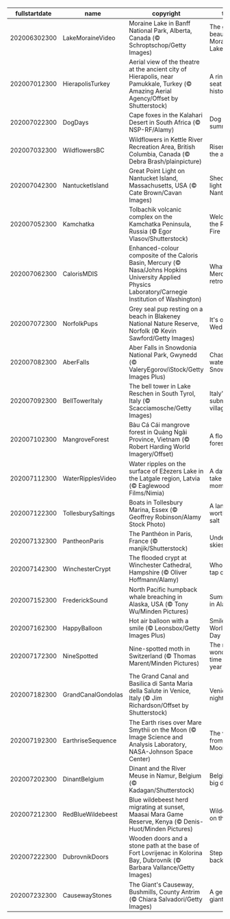 |fullstartdate|name|copyright|title|image|
|--|--|--|--|--|
202006302300|LakeMoraineVideo|Moraine Lake in Banff National Park, Alberta, Canada (© Schroptschop/Getty Images)|The glacial beauty of Moraine Lake|![](/en-GB/2020/07/202006302300LakeMoraineVideo.jpg)|
202007012300|HierapolisTurkey|Aerial view of the theatre at the ancient city of Hierapolis, near Pamukkale, Turkey (© Amazing Aerial Agency/Offset by Shutterstock)|A ringside seat on history|![](/en-GB/2020/07/202007012300HierapolisTurkey.jpg)|
202007022300|DogDays|Cape foxes in the Kalahari Desert in South Africa (© NSP-RF/Alamy)|Dog days of summer|![](/en-GB/2020/07/202007022300DogDays.jpg)|
202007032300|WildflowersBC|Wildflowers in Kettle River Recreation Area, British Columbia, Canada (© Debra Brash/plainpicture)|Risen from the ashes|![](/en-GB/2020/07/202007032300WildflowersBC.jpg)|
202007042300|NantucketIsland|Great Point Light on Nantucket Island, Massachusetts, USA (© Cate Brown/Cavan Images)|Shedding light on Nantucket|![](/en-GB/2020/07/202007042300NantucketIsland.jpg)|
202007052300|Kamchatka|Tolbachik volcanic complex on the Kamchatka Peninsula, Russia (© Egor Vlasov/Shutterstock)|Welcome to the Ring of Fire|![](/en-GB/2020/07/202007052300Kamchatka.jpg)|
202007062300|CalorisMDIS|Enhanced-colour composite of the Caloris Basin, Mercury (© Nasa/Johns Hopkins University Applied Physics Laboratory/Carnegie Institution of Washington)|What’s Mercury retrograde?|![](/en-GB/2020/07/202007062300CalorisMDIS.jpg)|
202007072300|NorfolkPups|Grey seal pup resting on a beach in Blakeney National Nature Reserve, Norfolk (© Kevin Sawford/Getty Images)|It's only Wednesday|![](/en-GB/2020/07/202007072300NorfolkPups.jpg)|
202007082300|AberFalls|Aber Falls in Snowdonia National Park, Gwynedd (© ValeryEgorov/iStock/Getty Images Plus)|Chasing waterfalls in Snowdonia|![](/en-GB/2020/07/202007082300AberFalls.jpg)|
202007092300|BellTowerItaly|The bell tower in Lake Reschen in South Tyrol, Italy (© Scacciamosche/Getty Images)|Italy's submerged village|![](/en-GB/2020/07/202007092300BellTowerItaly.jpg)|
202007102300|MangroveForest|Bàu Cá Cái mangrove forest in Quảng Ngãi Province, Vietnam (© Robert Harding World Imagery/Offset)|A floating forest|![](/en-GB/2020/07/202007102300MangroveForest.jpg)|
202007112300|WaterRipplesVideo|Water ripples on the surface of Ežezers Lake in the Latgale region, Latvia (© Eaglewood Films/Nimia)|A day to take a moment|![](/en-GB/2020/07/202007112300WaterRipplesVideo.jpg)|
202007122300|TollesburySaltings|Boats in Tollesbury Marina, Essex (© Geoffrey Robinson/Alamy Stock Photo)|A landscape worth its salt|![](/en-GB/2020/07/202007122300TollesburySaltings.jpg)|
202007132300|PantheonParis|The Panthéon in Paris, France (© manjik/Shutterstock)|Under Paris skies|![](/en-GB/2020/07/202007132300PantheonParis.jpg)|
202007142300|WinchesterCrypt|The flooded crypt at Winchester Cathedral, Hampshire (© Oliver Hoffmann/Alamy)|Who left the tap on?|![](/en-GB/2020/07/202007142300WinchesterCrypt.jpg)|
202007152300|FrederickSound|North Pacific humpback whale breaching in Alaska, USA (© Tony Wu/Minden Pictures)|Summertime in Alaska|![](/en-GB/2020/07/202007152300FrederickSound.jpg)|
202007162300|HappyBalloon|Hot air balloon with a smile (© Leonsbox/Getty Images Plus)|Smile! It's World Emoji Day|![](/en-GB/2020/07/202007162300HappyBalloon.jpg)|
202007172300|NineSpotted|Nine-spotted moth in Switzerland (© Thomas Marent/Minden Pictures)|The moth wonderful time of the year|![](/en-GB/2020/07/202007172300NineSpotted.jpg)|
202007182300|GrandCanalGondolas|The Grand Canal and Basilica di Santa Maria della Salute in Venice, Italy (© Jim Richardson/Offset by Shutterstock)|Venice by night|![](/en-GB/2020/07/202007182300GrandCanalGondolas.jpg)|
202007192300|EarthriseSequence|The Earth rises over Mare Smythii on the Moon (© Image Science and Analysis Laboratory, NASA-Johnson Space Center)|The view from the Moon|![](/en-GB/2020/07/202007192300EarthriseSequence.jpg)|
202007202300|DinantBelgium|Dinant and the River Meuse in Namur, Belgium (© Kadagan/Shutterstock)|Belgium's big day|![](/en-GB/2020/07/202007202300DinantBelgium.jpg)|
202007212300|RedBlueWildebeest|Blue wildebeest herd migrating at sunset, Maasai Mara Game Reserve, Kenya (© Denis-Huot/Minden Pictures)|Wildebeest on the move|![](/en-GB/2020/07/202007212300RedBlueWildebeest.jpg)|
202007222300|DubrovnikDoors|Wooden doors and a stone path at the base of Fort Lovrijenac in Kolorina Bay, Dubrovnik (© Barbara Vallance/Getty Images)|Stepping back in time|![](/en-GB/2020/07/202007222300DubrovnikDoors.jpg)|
202007232300|CausewayStones|The Giant's Causeway, Bushmills, County Antrim (© Chiara Salvadori/Getty Images)|A geological giant|![](/en-GB/2020/07/202007232300CausewayStones.jpg)|
